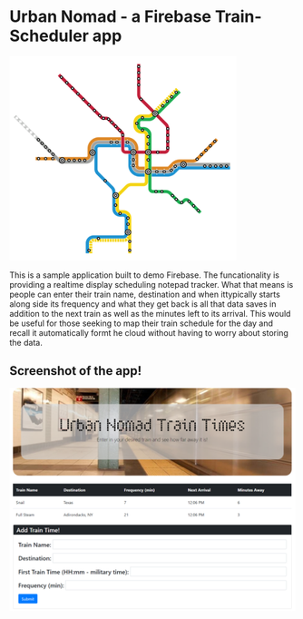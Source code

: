 # Urban Nomad - a Firebase Train-Scheduler app
![Train_Icon](assets/images/main.png)

This is a sample application built to demo Firebase. The funcationality is providing a realtime display scheduling notepad tracker. What that means is people can enter their train name, destination and when ittypically starts along side its frequency and what they get back is all that data saves in addition to the next train as well as the minutes left to its arrival. This would be useful for those seeking to map their train schedule for the day and recall it automatically formt he cloud without having to worry about storing the data.

## Screenshot of the app!
![In Game Screenshot](assets/images/SH.PNG)
